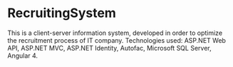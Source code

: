 # RecruitingSystem
This is a client-server information system, developed in order to optimize the recruitment process of IT company.
Technologies used: ASP.NET Web API, ASP.NET MVC, ASP.NET Identity, Autofac, Microsoft SQL Server, Angular 4.
